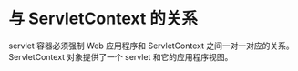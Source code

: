 与 ServletContext 的关系
====

servlet 容器必须强制 Web 应用程序和 ServletContext 之间一对一对应的关系。ServletContext 对象提供了一个 servlet 和它的应用程序视图。